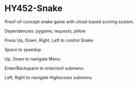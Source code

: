 # HY452-Snake
Proof-of-concept snake game with cloud-based scoring system.

Dependencies: pygame, requests, pillow

Press Up, Down, Right, Left to control Snake

Space to speedup

Up, Down to navigate Menu

Enter/Backspace to enter/exit submenu

Left, Right to navigate Highscores submenu